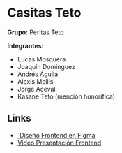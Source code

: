 # Casitas Teto

**Grupo:** Peritas Teto

**Integrantes:**
- Lucas Mosquera
- Joaquín Dominguez
- Andrés Águila
- Alexis Mellis
- Jorge Aceval
- Kasane Teto (mención honorifica)

## Links

- [`Diseño Frontend en Figma](https://www.figma.com/design/CCEk2vJsU5u9GEX8SwKlYY/UEUEUE?m=auto&t=sn46b1pl7VLIPFPx-1)
- [Video Presentación Frontend](https://usmcl-my.sharepoint.com/:v:/g/personal/jorge_aceval_usm_cl/EVuhF5ltAGxEmTLqwladi4MBZ5Xgzqvc05NKtyoip-zuxQ?e=jFLwSK)
